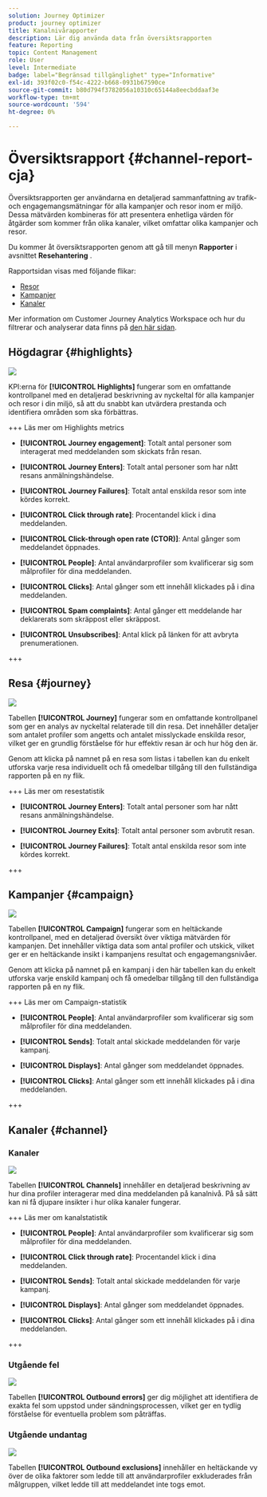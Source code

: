 ```yaml
---
solution: Journey Optimizer
product: journey optimizer
title: Kanalnivårapporter
description: Lär dig använda data från översiktsrapporten
feature: Reporting
topic: Content Management
role: User
level: Intermediate
badge: label="Begränsad tillgänglighet" type="Informative"
exl-id: 393f02c0-f54c-4222-b668-0931b67590ce
source-git-commit: b80d794f3782056a10310c65144a8eecbddaaf3e
workflow-type: tm+mt
source-wordcount: '594'
ht-degree: 0%

---
```


# Översiktsrapport {#channel-report-cja}

Översiktsrapporten ger användarna en detaljerad sammanfattning av trafik- och engagemangsmätningar för alla kampanjer och resor inom er miljö. Dessa mätvärden kombineras för att presentera enhetliga värden för åtgärder som kommer från olika kanaler, vilket omfattar olika kampanjer och resor.

Du kommer åt översiktsrapporten genom att gå till menyn **Rapporter** i avsnittet **Resehantering** .

Rapportsidan visas med följande flikar:

* [Resor](#journey)
* [Kampanjer](#campaign)
* [Kanaler](#channel)

Mer information om Customer Journey Analytics Workspace och hur du filtrerar och analyserar data finns på [den här sidan](https://experienceleague.adobe.com/en/docs/analytics-platform/using/cja-workspace/home).

## Högdagrar {#highlights}

![](assets/cja-highlights.png)

KPI:erna för **[!UICONTROL Highlights]** fungerar som en omfattande kontrollpanel med en detaljerad beskrivning av nyckeltal för alla kampanjer och resor i din miljö, så att du snabbt kan utvärdera prestanda och identifiera områden som ska förbättras.

+++ Läs mer om Highlights metrics

* **[!UICONTROL Journey engagement]**: Totalt antal personer som interagerat med meddelanden som skickats från resan.

* **[!UICONTROL Journey Enters]**: Totalt antal personer som har nått resans anmälningshändelse.

* **[!UICONTROL Journey Failures]**: Totalt antal enskilda resor som inte kördes korrekt.

* **[!UICONTROL Click through rate]**: Procentandel klick i dina meddelanden.

* **[!UICONTROL Click-through open rate (CTOR)]**: Antal gånger som meddelandet öppnades.

* **[!UICONTROL People]**: Antal användarprofiler som kvalificerar sig som målprofiler för dina meddelanden.

* **[!UICONTROL Clicks]**: Antal gånger som ett innehåll klickades på i dina meddelanden.

* **[!UICONTROL Spam complaints]**: Antal gånger ett meddelande har deklarerats som skräppost eller skräppost.

* **[!UICONTROL Unsubscribes]**: Antal klick på länken för att avbryta prenumerationen.

+++

## Resa {#journey}

![](assets/cja-channel-journeys.png)

Tabellen **[!UICONTROL Journey]** fungerar som en omfattande kontrollpanel som ger en analys av nyckeltal relaterade till din resa. Det innehåller detaljer som antalet profiler som angetts och antalet misslyckade enskilda resor, vilket ger en grundlig förståelse för hur effektiv resan är och hur hög den är.

Genom att klicka på namnet på en resa som listas i tabellen kan du enkelt utforska varje resa individuellt och få omedelbar tillgång till den fullständiga rapporten på en ny flik.

+++ Läs mer om resestatistik

* **[!UICONTROL Journey Enters]**: Totalt antal personer som har nått resans anmälningshändelse.

* **[!UICONTROL Journey Exits]**: Totalt antal personer som avbrutit resan.

* **[!UICONTROL Journey Failures]**: Totalt antal enskilda resor som inte kördes korrekt.

+++

## Kampanjer {#campaign}

![](assets/cja-channel-campaigns.png)

Tabellen **[!UICONTROL Campaign]** fungerar som en heltäckande kontrollpanel, med en detaljerad översikt över viktiga mätvärden för kampanjen. Det innehåller viktiga data som antal profiler och utskick, vilket ger er en heltäckande insikt i kampanjens resultat och engagemangsnivåer.

Genom att klicka på namnet på en kampanj i den här tabellen kan du enkelt utforska varje enskild kampanj och få omedelbar tillgång till den fullständiga rapporten på en ny flik.

+++ Läs mer om Campaign-statistik

* **[!UICONTROL People]**: Antal användarprofiler som kvalificerar sig som målprofiler för dina meddelanden.

* **[!UICONTROL Sends]**: Totalt antal skickade meddelanden för varje kampanj.

* **[!UICONTROL Displays]**: Antal gånger som meddelandet öppnades.

* **[!UICONTROL Clicks]**: Antal gånger som ett innehåll klickades på i dina meddelanden.

+++

## Kanaler {#channel}

### Kanaler

![](assets/cja-channels.png)

Tabellen **[!UICONTROL Channels]** innehåller en detaljerad beskrivning av hur dina profiler interagerar med dina meddelanden på kanalnivå. På så sätt kan ni få djupare insikter i hur olika kanaler fungerar.

+++ Läs mer om kanalstatistik

* **[!UICONTROL People]**: Antal användarprofiler som kvalificerar sig som målprofiler för dina meddelanden.

* **[!UICONTROL Click through rate]**: Procentandel klick i dina meddelanden.

* **[!UICONTROL Sends]**: Totalt antal skickade meddelanden för varje kampanj.

* **[!UICONTROL Displays]**: Antal gånger som meddelandet öppnades.

* **[!UICONTROL Clicks]**: Antal gånger som ett innehåll klickades på i dina meddelanden.

+++

### Utgående fel

![](assets/cja-channels-outbound-errors.png)

Tabellen **[!UICONTROL Outbound errors]** ger dig möjlighet att identifiera de exakta fel som uppstod under sändningsprocessen, vilket ger en tydlig förståelse för eventuella problem som påträffas.

### Utgående undantag

![](assets/cja-channels-outbound-excluded.png)

Tabellen **[!UICONTROL Outbound exclusions]** innehåller en heltäckande vy över de olika faktorer som ledde till att användarprofiler exkluderades från målgruppen, vilket ledde till att meddelandet inte togs emot.

